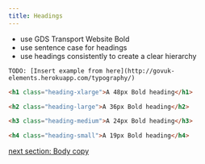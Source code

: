 ```yaml
---
title: Headings
---
```


* use GDS Transport Website Bold
* use sentence case for headings
* use headings consistently to create a clear hierarchy

```
TODO: [Insert example from here](http://govuk-elements.herokuapp.com/typography/)
```

```html
<h1 class="heading-xlarge">A 48px Bold heading</h1>

<h2 class="heading-large">A 36px Bold heading</h2>

<h3 class="heading-medium">A 24px Bold heading</h3>

<h4 class="heading-small">A 19px Bold heading</h4>
```

[next section: Body copy](/docs/elements/typography/body-copy/)
